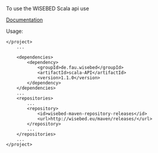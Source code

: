 To use the WISEBED Scala api use

[Documentation](scaladocs/index.html) 

Usage:

	</project>
		...

		<dependencies>
			<dependency>
				<groupId>de.fau.wisebed</groupId>
				<artifactId>scala-API</artifactId>
				<version>1.1.0</version>
			</dependency>
		</dependencies>
		...
		<repositories>
			...
			<repository>
				<id>wisebed-maven-repository-releases</id>
				<url>http://wisebed.eu/maven/releases/</url>
			</repository>
			...
		</repositories>	
		...
	</project>


